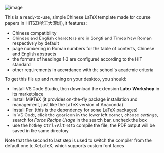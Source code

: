 ![image](https://github.com/user-attachments/assets/d41fc57d-b5af-4d45-8461-2bc23e28a851)

This is a ready-to-use, simple Chinese LaTeX template made for course papers in HITSZ(哈工大深圳), it features:
 - Chinese compatibility
 - Chinese and English characters are in Songti and Times New Roman respectively by default
 - page numbering in Roman numbers for the table of contents, Chinese and English abstracts
 - the formats of headings 1-3 are configured according to the HIT standard
 - other requirements in accordance with the school's academic criteria

To get this file up and running on your desktop, you should:
 - Install VS Code Studio, then download the extension **Latex Workshop** in its marketplace
 - Install MiKTeX (it provides on-the-fly package installation and management, just like the LaTeX version of Anaconda)
 - Install Perl (this is the dependency for some LaTeX packages)
 - In VS Code, click the gear icon in the lower left corner, choose _settings_, search for _Force Recipe Usage_ in the search bar, uncheck the box
 - use the hotkey <kbd>Ctrl</kbd>+<kbd>Alt</kbd>+<kbd>B</kbd> to compile the file, the PDF output will be saved in the same directory

Note that the second to last step is used to switch the compiler from the default one to XeLaTeX, which supports custom font faces

